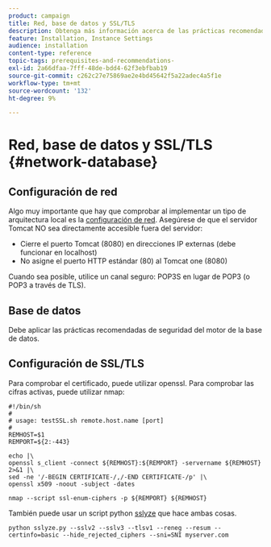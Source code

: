 ```yaml
---
product: campaign
title: Red, base de datos y SSL/TLS
description: Obtenga más información acerca de las prácticas recomendadas de configuración de red, base de datos y SSL/TLS
feature: Installation, Instance Settings
audience: installation
content-type: reference
topic-tags: prerequisites-and-recommendations-
exl-id: 2a66dfaa-7fff-48de-bdd4-62f3ebfbab19
source-git-commit: c262c27e75869ae2e4bd45642f5a22adec4a5f1e
workflow-type: tm+mt
source-wordcount: '132'
ht-degree: 9%

---
```


# Red, base de datos y SSL/TLS {#network-database}

## Configuración de red

Algo muy importante que hay que comprobar al implementar un tipo de arquitectura local es la [configuración de red](../../installation/using/network-configuration.md). Asegúrese de que el servidor Tomcat NO sea directamente accesible fuera del servidor:

* Cierre el puerto Tomcat (8080) en direcciones IP externas (debe funcionar en localhost)
* No asigne el puerto HTTP estándar (80) al Tomcat one (8080)

Cuando sea posible, utilice un canal seguro: POP3S en lugar de POP3 (o POP3 a través de TLS).

## Base de datos

Debe aplicar las prácticas recomendadas de seguridad del motor de la base de datos.

## Configuración de SSL/TLS

Para comprobar el certificado, puede utilizar openssl. Para comprobar las cifras activas, puede utilizar nmap:

```
#!/bin/sh
#
# usage: testSSL.sh remote.host.name [port]
#
REMHOST=$1
REMPORT=${2:-443}
 
echo |\
openssl s_client -connect ${REMHOST}:${REMPORT} -servername ${REMHOST} 2>&1 |\
sed -ne '/-BEGIN CERTIFICATE-/,/-END CERTIFICATE-/p' |\
openssl x509 -noout -subject -dates
   
nmap --script ssl-enum-ciphers -p ${REMPORT} ${REMHOST}
```

También puede usar un script python [sslyze](https://github.com/nabla-c0d3/sslyze/releases) que hace ambas cosas.

```
python sslyze.py --sslv2 --sslv3 --tlsv1 --reneg --resum --certinfo=basic --hide_rejected_ciphers --sni=SNI myserver.com
```
